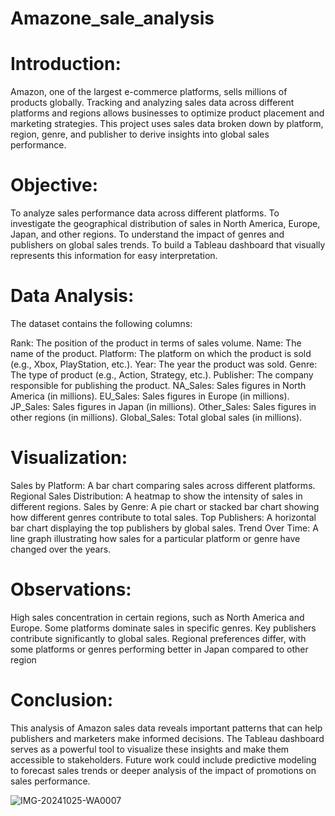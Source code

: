 # Amazone_sale_analysis

# Introduction:
Amazon, one of the largest e-commerce platforms, sells millions of products globally. Tracking and analyzing sales data across different platforms and regions allows businesses to optimize product placement and marketing strategies. This project uses sales data broken down by platform, region, genre, and publisher to derive insights into global sales performance.

# Objective:
To analyze sales performance data across different platforms.
To investigate the geographical distribution of sales in North America, Europe, Japan, and other regions.
To understand the impact of genres and publishers on global sales trends.
To build a Tableau dashboard that visually represents this information for easy interpretation.

# Data Analysis:
The dataset contains the following columns:

Rank: The position of the product in terms of sales volume.
Name: The name of the product.
Platform: The platform on which the product is sold (e.g., Xbox, PlayStation, etc.).
Year: The year the product was sold.
Genre: The type of product (e.g., Action, Strategy, etc.).
Publisher: The company responsible for publishing the product.
NA_Sales: Sales figures in North America (in millions).
EU_Sales: Sales figures in Europe (in millions).
JP_Sales: Sales figures in Japan (in millions).
Other_Sales: Sales figures in other regions (in millions).
Global_Sales: Total global sales (in millions).

# Visualization:
Sales by Platform: A bar chart comparing sales across different platforms.
Regional Sales Distribution: A heatmap to show the intensity of sales in different regions.
Sales by Genre: A pie chart or stacked bar chart showing how different genres contribute to total sales.
Top Publishers: A horizontal bar chart displaying the top publishers by global sales.
Trend Over Time: A line graph illustrating how sales for a particular platform or genre have changed over the years.

# Observations:
High sales concentration in certain regions, such as North America and Europe.
Some platforms dominate sales in specific genres.
Key publishers contribute significantly to global sales.
Regional preferences differ, with some platforms or genres performing better in Japan compared to other region

# Conclusion:
This analysis of Amazon sales data reveals important patterns that can help publishers and marketers make informed decisions. The Tableau dashboard serves as a powerful tool to visualize these insights and make them accessible to stakeholders. Future work could include predictive modeling to forecast sales trends or deeper analysis of the impact of promotions on sales performance.

![IMG-20241025-WA0007](https://github.com/user-attachments/assets/35f493e0-b9ac-4f79-b61d-0c41eb296efe)
